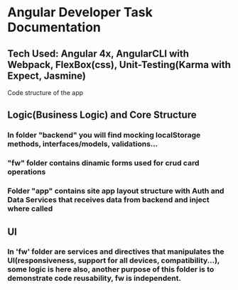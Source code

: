 # Angular Developer Task Documentation

## Tech Used: Angular 4x, AngularCLI with Webpack, FlexBox(css), Unit-Testing(Karma with Expect, Jasmine)

Code structure of the app

## Logic(Business Logic) and Core Structure

### In folder "backend" you will find mocking localStorage methods, interfaces/models, validations...
### "fw" folder contains dinamic forms used for crud card operations 
### Folder "app" contains site app layout structure with Auth and Data Services that receives data from backend and inject where called

## UI

### In 'fw' folder are services and directives that manipulates the UI(responsiveness, support for all devices, compatibility...), some logic is here also, another purpose of this folder is to demonstrate code reusability, fw is independent.
